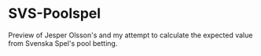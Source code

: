 # SVS-Poolspel
Preview of Jesper Olsson's and my attempt to calculate the expected value from Svenska Spel's pool betting.
